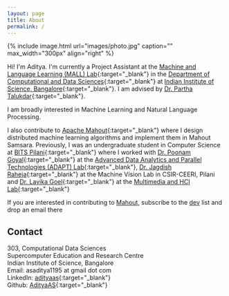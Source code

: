 ```yaml
---
layout: page
title: About
permalink: /
---
```


{% include image.html url="images/photo.jpg" caption="" max_width="300px" align="right" %}

Hi! I'm Aditya. I'm currently a Project Assistant at the [Machine and Language Learning (MALL) Lab]{:target="_blank"} in the [Department of Computational and Data Sciences]{:target="_blank"} at [Indian Institute of Science, Bangalore]{:target="_blank"}. I am advised by [Dr. Partha Talukdar]{:target="_blank"}.

I am broadly interested in Machine Learning and Natural Language Processing.

I also contribute to [Apache Mahout]{:target="_blank"} where I design distributed machine learning algorithms and implement them in Mahout Samsara.
Previously, I was an undergraduate student in Computer Science at [BITS Pilani]{:target="_blank"} where I worked with [Dr. Poonam Goyal]{:target="_blank"} at the [Advanced Data Analytics and Parallel Technologies (ADAPT) Lab]{:target="_blank"}, [Dr. Jagdish Raheja]{:target="_blank"} at the Machine Vision Lab in CSIR-CEERI, Pilani and [Dr. Lavika Goel]{:target="_blank"} at the [Multimedia and HCI Lab]{:target="_blank"}

If you are interested in contributing to [Mahout], subscribe to the [dev] list and drop an email there

## Contact
303, Computational Data Sciences <br />
Supercomputer Education and Research Centre <br />
Indian Institute of Science, Bangalore<br />
Email: asaditya1195 at gmail dot com<br />
LinkedIn: [adityaas]{:target="_blank"} <br />
Github: [AdityaAS]{:target="_blank"}

[AdityaAS]: https://github.com/AdityaAS/
[adityaas]: https://www.linkedin.com/in/asaditya/

[Dr. Partha Talukdar]: http://talukdar.net/
[Dr. Poonam Goyal]: http://www.bits-pilani.ac.in/pilani/poonam/profile
[Dr. Jagdish Raheja]: http://www.ceeri.res.in/profiles/j-l-raheja/
[Dr. Lavika Goel]: http://www.bits-pilani.ac.in/pilani/lavikagoel/profile

[Machine and Language Learning (MALL) Lab]: http://malllabiisc.github.io/
[Advanced Data Analytics and Parallel Technologies (ADAPT) Lab]: http://www.bits-pilani.ac.in/pilani/computerscience/AdvancedDataAnalyticsParallelTechnologiesLaboratory/
[Multimedia and HCI Lab]: http://www.bits-pilani.ac.in/PILANI/COMPUTERSCIENCE/MultimediaHCILaboratory

[Department of Computational and Data Sciences]: http://cds.iisc.ac.in/
[Indian Institute of Science, Bangalore]: http://www.iisc.ac.in/
[BITS Pilani]: http://www.bits-pilani.ac.in/

[Apache Mahout]: http://mahout.apache.org/
[Mahout]: http://mahout.apache.org/
[dev]: mailto:dev-subscribe@mahout.apache.org
